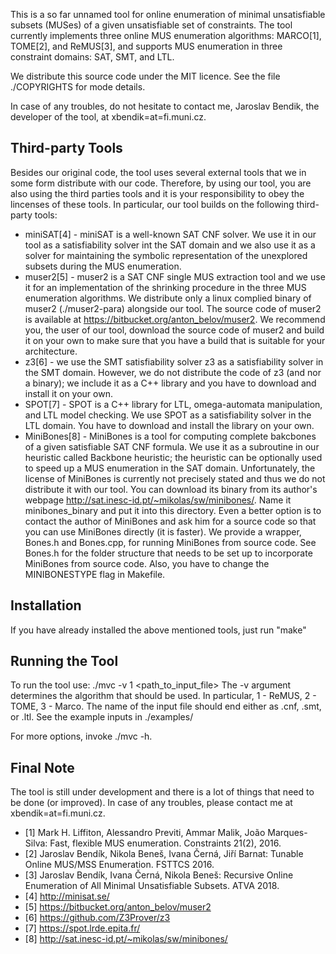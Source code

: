 This is a so far unnamed tool for online enumeration of minimal unsatisfiable subsets (MUSes) of a given unsatisfiable set of constraints. The tool currently implements three online MUS enumeration algorithms: MARCO[1], TOME[2], and ReMUS[3], and supports MUS enumeration in three constraint domains: SAT, SMT, and LTL.


We distribute this source code under the MIT licence. See the file ./COPYRIGHTS for mode details.

In case of any troubles, do not hesitate to contact me, Jaroslav Bendik, the developer of the tool, at xbendik=at=fi.muni.cz.

## Third-party Tools

Besides our original code, the tool uses several external tools that we in some form distribute with our code. Therefore, by using our tool, you are also using the third parties tools and it is your responsibility to obey the lincenses of these tools. In particular, our tool builds on the following third-party tools:
* miniSAT[4] - miniSAT is a well-known SAT CNF solver. We use it in our tool as a satisfiability solver int the SAT domain and we also use it as a solver for maintaining the symbolic representation of the unexplored subsets during the MUS enumeration.
* muser2[5] - muser2 is a SAT CNF single MUS extraction tool and we use it for an implementation of the shrinking procedure in the three MUS enumeration algorithms. We distribute only a linux complied binary of muser2 (./muser2-para) alongside our tool. The source code of muser2 is available at https://bitbucket.org/anton_belov/muser2. We recommend you, the user of our tool, download the source code of muser2 and build it on your own to make sure that you have a build that is suitable for your architecture.
* z3[6] - we use the SMT satisfiability solver z3 as a satisfiability solver in the SMT domain. However, we do not distribute the code of z3 (and nor a binary); we include it as a C++ library and you have to download and install it on your own.
* SPOT[7] - SPOT is a C++ library for LTL, omega-automata manipulation, and LTL model checking. We use SPOT as a satisfiability solver in the LTL domain. You have to download and install the library on your own.
* MiniBones[8] - MiniBones is a tool for computing complete bakcbones of a given satisfiable SAT CNF formula. We use it as a subroutine in our heuristic called Backbone heuristic; the heuristic can be optionally used to speed up a MUS enumeration in the SAT domain. Unfortunately,
the license of MiniBones is currently not precisely stated and thus we do not distribute it with our tool.
You can download its binary from its author's webpage http://sat.inesc-id.pt/~mikolas/sw/minibones/. Name it minibones_binary and put it into this directory. Even a better option is to contact the author of MiniBones and ask him for a source code so that you can use MiniBones directly (it is faster). We provide a wrapper, Bones.h and Bones.cpp, for running MiniBones from source code. See Bones.h for the folder structure that needs to be set up to incorporate MiniBones from source code. Also, you have to change the MINIBONESTYPE flag in Makefile.

## Installation
If you have already installed the above mentioned tools, just run "make"

## Running the Tool
To run the tool use: ./mvc -v 1 <path_to_input_file>
The -v argument determines the algorithm that should be used. In particular, 1 - ReMUS, 2 - TOME, 3 - Marco. The name of the input file should end either as .cnf, .smt, or .ltl. See the example inputs in ./examples/

For more options, invoke ./mvc -h.

## Final Note
The tool is still under development and there is a lot of things that need to be done (or improved). In case of any troubles, please contact me at xbendik=at=fi.muni.cz.

* [1] Mark H. Liffiton, Alessandro Previti, Ammar Malik, João Marques-Silva: Fast, flexible MUS enumeration. Constraints 21(2), 2016.
* [2] Jaroslav Bendík, Nikola Beneš, Ivana Černá, Jiří Barnat: Tunable Online MUS/MSS Enumeration. FSTTCS 2016.
* [3] Jaroslav Bendík, Ivana Černá, Nikola Beneš: Recursive Online Enumeration of All Minimal Unsatisfiable Subsets. ATVA 2018.
* [4] http://minisat.se/
* [5] https://bitbucket.org/anton_belov/muser2
* [6] https://github.com/Z3Prover/z3
* [7] https://spot.lrde.epita.fr/
* [8] http://sat.inesc-id.pt/~mikolas/sw/minibones/
